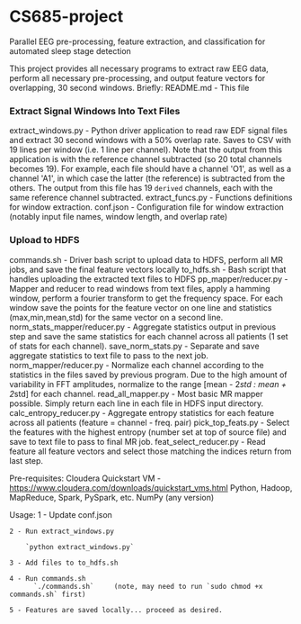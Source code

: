 # CS685-project
Parallel EEG pre-processing, feature extraction, and classification for automated sleep stage detection

This project provides all necessary programs to extract raw EEG data, perform all necessary pre-processing, and output feature vectors for overlapping, 30 second windows. Briefly:
  README.md                 -   This file
  ### Extract Signal Windows Into Text Files
  extract_windows.py        -   Python driver application to read raw EDF signal files and extract 30 second windows with a 50% overlap rate. Saves to CSV with 19 lines per window (i.e. 1 line per channel). Note that the output from this application is with the reference channel subtracted (so 20 total channels becomes 19). For example, each file should have a channel 'O1', as well as a channel 'A1', in which case the latter (the reference) is subtracted from the others. The output from this file has 19 `derived` channels, each with the same reference channel subtracted.
  extract_funcs.py          -   Functions definitions for window extraction.
  conf.json                 -   Configuration file for window extraction (notably input file names, window length, and overlap rate)
  
  ### Upload to HDFS
  commands.sh               -   Driver bash script to upload data to HDFS, perform all MR jobs, and save the final feature vectors locally
  to_hdfs.sh                -   Bash script that handles uploading the extracted text files to HDFS
  pp_mapper/reducer.py      -   Mapper and reducer to read windows from text files, apply a hamming window, perform a fourier transform to get the frequency space. For each window save the points for the feature vector on one line and statistics (max,min,mean,std) for the same vector on a second line.
  norm_stats_mapper/reducer.py  - Aggregate statistics output in previous step and save the same statistics for each channel across all patients (1 set of stats for each channel).
  save_norm_stats.py        -   Separate and save aggregate statistics to text file to pass to the next job.
  norm_mapper/reducer.py    -   Normalize each channel according to the statistics in the files saved by previous program. Due to the high amount of variability in FFT amplitudes, normalize to the range [mean - 2*std : mean + 2*std] for each channel.
  read_all_mapper.py        -   Most basic MR mapper possible. Simply return each line in each file in HDFS input directory.
  calc_entropy_reducer.py   -   Aggregate entropy statistics for each feature across all patients (feature = channel - freq. pair)
  pick_top_feats.py         -   Select the features with the highest entropy (number set at top of source file) and save to text file to pass to final MR job.
  feat_select_reducer.py    -   Read feature all feature vectors and select those matching the indices return from last step.
  
 Pre-requisites:
  Cloudera Quickstart VM - https://www.cloudera.com/downloads/quickstart_vms.html
    Python, Hadoop, MapReduce, Spark, PySpark, etc.
  NumPy (any version)
  
  Usage:
    1 - Update conf.json

    2 - Run extract_windows.py

        `python extract_windows.py`

    3 - Add files to to_hdfs.sh

    4 - Run commands.sh
          `./commands.sh`     (note, may need to run `sudo chmod +x commands.sh` first)

    5 - Features are saved locally... proceed as desired.
  
